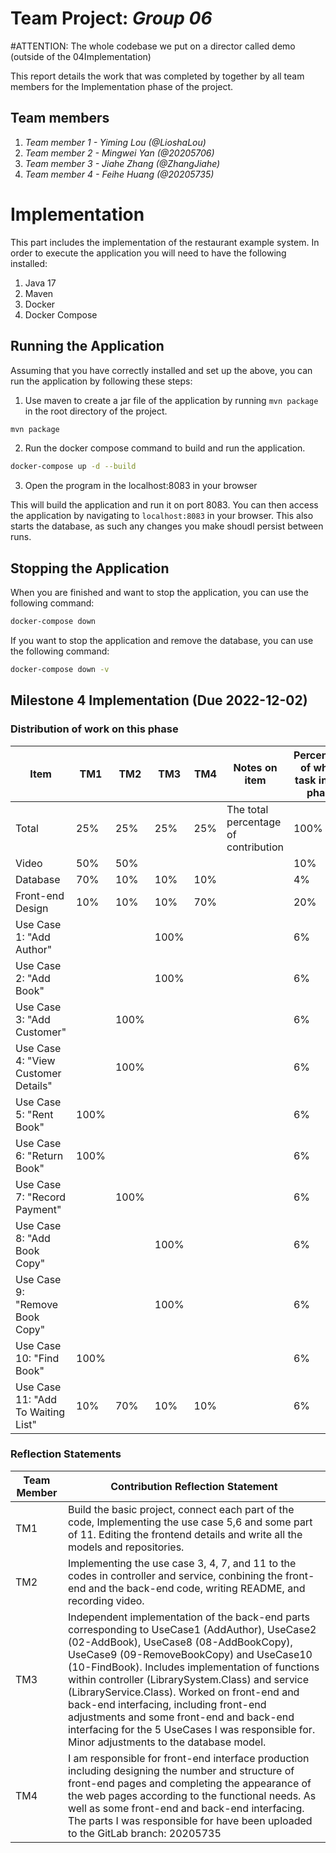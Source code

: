 # Team Project: *Group 06*

#ATTENTION: The whole codebase we put on a director called demo (outside of the 04Implementation)

This report details the work that was completed by together by all team members for the Implementation phase of the project.

## Team members
1. *Team member 1 - Yiming Lou (@LioshaLou)*
2. *Team member 2 - Mingwei Yan (@20205706)*
3. *Team member 3 - Jiahe Zhang (@ZhangJiahe)*
4. *Team member 4 - Feihe Huang (@20205735)*

# Implementation

This part includes the implementation of the restaurant example system. In order to execute the application you will need to have the following installed:
1. Java 17
2. Maven
3. Docker
4. Docker Compose

## Running the Application	
Assuming that you have correctly installed and set up the above, you can run the application by following these steps:
1. Use maven to create a jar file of the application by running `mvn package` in the root directory of the project.
```bash
mvn package
```
2. Run the docker compose command to build and run the application.
```bash
docker-compose up -d --build
```

3. Open the program in the localhost:8083 in your browser

This will build the application and run it on port 8083. You can then access the application by navigating to `localhost:8083` in your browser. This also starts the database, as such any changes you make shoudl persist between runs.

## Stopping the Application
When you are finished and want to stop the application, you can use the following command:
```bash
docker-compose down
```

If you want to stop the application and remove the database, you can use the following command:
```bash
docker-compose down -v
```

## Milestone 4 Implementation (Due 2022-12-02)

### Distribution of work on this phase
| Item                                | TM1  | TM2  | TM3  | TM4 | Notes on item                        | Percentage of whole task in this phase |
| ------------------------------------- | ------ | ------ | ------ | ----- | -------------------------------------- | ---------------------------------------- |
| Total                               | 25%  | 25%  | 25%  | 25% | The total percentage of contribution | 100%                                     |
| Video                               | 50%  | 50%  |      |     |                                      | 10%                                    |
| Database                            | 70%  | 10%  | 10%  | 10% |                                      | 4%                                     |
| Front-end Design                    | 10%  | 10%  | 10%  | 70% |                                      | 20%                                    |
| Use Case 1: "Add Author"            |      |      | 100% |     |                                      | 6%                                     |
| Use Case 2: "Add Book"              |      |      | 100% |     |                                      | 6%                                     |
| Use Case 3: "Add Customer"          |      | 100% |      |     |                                      | 6%                                     |
| Use Case 4: "View Customer Details" |      | 100% |      |     |                                      | 6%                                     |
| Use Case 5: "Rent Book"             | 100% |      |      |     |                                      | 6%                                     |
| Use Case 6: "Return Book"           | 100% |      |      |     |                                      | 6%                                     |
| Use Case 7: "Record Payment"        |      | 100% |      |     |                                      | 6%                                     |
| Use Case 8: "Add Book Copy"         |      |      | 100% |     |                                      | 6%                                     |
| Use Case 9: "Remove Book Copy"      |      |      | 100% |     |                                      | 6%                                     |
| Use Case 10: "Find Book"            | 100% |      |      |     |                                      | 6%                                     |
| Use Case 11: "Add To Waiting List"  | 10%  | 70%  | 10%  | 10% |                                      | 6%                                     |




### Reflection Statements
| Team Member | Contribution Reflection Statement |
|-------------|-------------------|
|TM1| Build the basic project, connect each part of the code, Implementing the use case 5,6 and some part of 11. Editing the frontend details and write all the models and repositories. |
|TM2| Implementing the use case 3, 4, 7, and 11 to the codes in controller and service, conbining the front-end and the back-end code, writing README, and recording video. |
|TM3| Independent implementation of the back-end parts corresponding to UseCase1 (AddAuthor), UseCase2 (02-AddBook), UseCase8 (08-AddBookCopy), UseCase9 (09-RemoveBookCopy) and UseCase10 (10-FindBook). Includes implementation of functions within controller (LibrarySystem.Class) and service (LibraryService.Class). Worked on front-end and back-end interfacing, including front-end adjustments and some front-end and back-end interfacing for the 5 UseCases I was responsible for. Minor adjustments to the database model.|
|TM4| I am responsible for front-end interface production including designing the number and structure of front-end pages and completing the appearance of the web pages according to the functional needs. As well as some front-end and back-end interfacing. The parts I was responsible for have been uploaded to the GitLab branch: 20205735|
